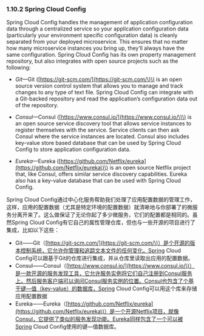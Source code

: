 ### 1.10.2 Spring Cloud Config

Spring Cloud Config handles the management of application configuration data through a centralized service so your application configuration data \(particularly your environment specific configuration data\) is cleanly separated from your deployed microservice. This ensures that no matter how many microservice instances you bring up, they’ll always have the same configuration. Spring Cloud Config has its own property management repository, but also integrates with open source projects such as the following:

* _Git_—Git \([https://git-scm.com/](https://git-scm.com/\)\) is an open source version control system that allows you to manage and track changes to any type of text file. Spring Cloud Config can integrate with a Git-backed repository and read the application’s configuration data out of the repository.

* _Consul_—Consul \([https://www.consul.io/](https://www.consul.io/\)\) is an open source service discovery tool that allows service instances to register themselves with the service. Service clients can then ask Consul where the service instances are located. Consul also includes key-value store based database that can be used by Spring Cloud Config to store application configuration data.

* _Eureka_—Eureka \([https://github.com/Netflix/eureka](https://github.com/Netflix/eureka\)\) is an open source Netflix project that, like Consul, offers similar service discovery capabilities. Eureka also has a key-value database that can be used with Spring Cloud Config.

Spring Cloud Config通过中心化服务帮助我们处理了应用配置数据的管理工作，这样，应用的配置数据（尤其是特定环境的配置数据）就清晰地与你部署了的微服务分离开来了。这么做保证了无论你起了多少微服务，它们的配置都是相同的。虽然Spring Cloud Config有它自己的属性管理仓库，但也与一些开源的项目进行了集成，比如以下这些：

* Git——Git（[https://git-scm.com/](https://git-scm.com/\)）是个开源的版本控制系统，它允许你管理和追踪文本文件的任何变化。Spring Cloud Config可以跟基于Git的仓库进行集成，并从仓库里读取出应用的配置数据。
* Consul——Consul（[https://www.consul.io/](https://www.consul.io/\)）是一款开源的服务发现工具，它允许服务实例将它们自己注册到Consul服务上。然后服务客户端可以询问Consul服务实例的位置。Consul也包含了个基于键—值（key-value）的数据库，Spring Cloud Config可以用这个库来存储应用配置数据
* Eureka——Eureka（[https://github.com/Netflix/eureka](https://github.com/Netflix/eureka\)）是一个开源Netflix项目，就像Consul，它提供了类似的服务发现功能。Eureka同样包含了一个可以被Spring Cloud Config使用的键—值数据库。



